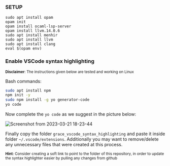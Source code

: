
### SETUP

```
sudo apt install opam
opam init
opam install ocaml-lsp-server
opam install llvm.14.0.6
sudo apt install menhir
sudo apt install llvm
sudo apt install clang
eval $(opam env)
```

### Enable VSCode syntax highlighting

<sub>**Disclaimer**: The instructions given below are tested and working on Linux</sub>

Bash commands:

```bash
sudo apt install npm
npm init -y
sudo npm install -g yo generator-code
yo code
```

Now complete the `yo code` as we suggest in the picture below:

![Screenshot from 2023-03-21 18-23-44](https://user-images.githubusercontent.com/56654089/226679987-7c045192-9217-4815-95ac-7c8c944826d6.png)


Finally copy the folder `grace_vscode_syntax_highlighting` and paste it inside folder `~/.vscode/extensions`. Additionally you may want to remove/delete any unnecessary files that were created at this process.


<sub>**Hint**: Consider creating a soft link to point to the folder of this repository, in order to update the syntax highlighter easier by pulling any changes from github</sub>
